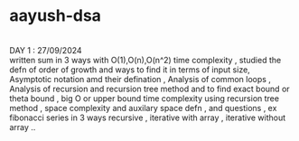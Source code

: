 # aayush-dsa
<br>
DAY 1 : 27/09/2024 
<br>
written sum in 3 ways with O(1),O(n),O(n^2) time complexity , studied the defn of order of growth and ways to find it in terms of input size, Asymptotic notation amd their defination , Analysis of common loops , Analysis of recursion and recursion tree method and to find exact bound or theta bound , big O or upper bound time complexity using recursion tree method , space complexity  and auxilary space defn , and questions , ex fibonacci series in 3 ways recursive , iterative with array , iterative without array ..   
<br>

